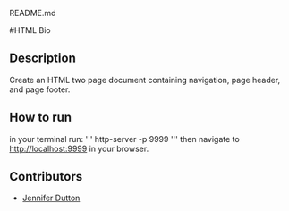 README.md

#HTML Bio


## Description
Create an HTML two page document containing navigation, page header, and page footer.

## How to run
in your terminal run:
'''
http-server -p 9999
'''
then navigate to [http://localhost:9999](http://localhost:9999) in your browser.


## Contributors

- [Jennifer Dutton](https://github.com/jduttondesign)


